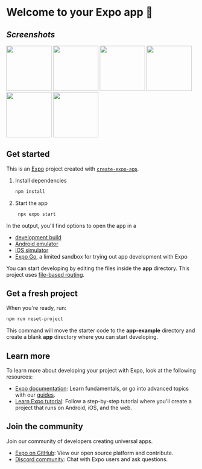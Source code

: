 # Welcome to your Expo app 👋

## *Screenshots*

<img src="https://github.com/user-attachments/assets/fe84fb8c-523a-49de-b966-625895699f08" width="120" />

<img src="https://github.com/user-attachments/assets/2b8943de-9a6d-43c3-a7bc-4b116583fdbf" width="120" />

<img src="https://github.com/user-attachments/assets/330995c2-cc48-4e8f-8079-4d8eafe60b98" width="120" />

<img src="https://github.com/user-attachments/assets/42a01cd1-c752-4e21-b693-d21d8379c93f" width="120" />

<img src="https://github.com/user-attachments/assets/987c53b3-6ded-45b0-b03a-d0442fe98697" width="120" />

<img src="https://github.com/user-attachments/assets/821f4b12-6009-4825-9e7c-87b08328588e" width="120" />

## Get started

This is an [Expo](https://expo.dev) project created with [`create-expo-app`](https://www.npmjs.com/package/create-expo-app).

1. Install dependencies

   ```bash
   npm install
   ```

2. Start the app

   ```bash
    npx expo start
   ```

In the output, you'll find options to open the app in a

- [development build](https://docs.expo.dev/develop/development-builds/introduction/)
- [Android emulator](https://docs.expo.dev/workflow/android-studio-emulator/)
- [iOS simulator](https://docs.expo.dev/workflow/ios-simulator/)
- [Expo Go](https://expo.dev/go), a limited sandbox for trying out app development with Expo

You can start developing by editing the files inside the **app** directory. This project uses [file-based routing](https://docs.expo.dev/router/introduction).

## Get a fresh project

When you're ready, run:

```bash
npm run reset-project
```

This command will move the starter code to the **app-example** directory and create a blank **app** directory where you can start developing.

## Learn more

To learn more about developing your project with Expo, look at the following resources:

- [Expo documentation](https://docs.expo.dev/): Learn fundamentals, or go into advanced topics with our [guides](https://docs.expo.dev/guides).
- [Learn Expo tutorial](https://docs.expo.dev/tutorial/introduction/): Follow a step-by-step tutorial where you'll create a project that runs on Android, iOS, and the web.

## Join the community

Join our community of developers creating universal apps.

- [Expo on GitHub](https://github.com/expo/expo): View our open source platform and contribute.
- [Discord community](https://chat.expo.dev): Chat with Expo users and ask questions.
